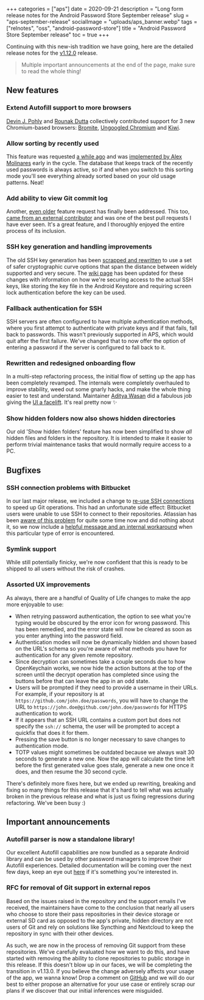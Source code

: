 +++
categories = ["aps"]
date = 2020-09-21
description = "Long form release notes for the Android Password Store September release"
slug = "aps-september-release"
socialImage = "uploads/aps_banner.webp"
tags = ["relnotes", "oss", "android-password-store"]
title = "Android Password Store September release"
toc = true
+++

Continuing with this new-ish tradition we have going, here are the detailed release notes for the [v1.12.0](https://github.com/Android-Password-Store/android-password-store/releases/tag/v1.12.0) release.

> Multiple important announcements at the end of the page, make sure to read the whole thing!

## New features

### Extend Autofill support to more browsers

[Devin J. Pohly](https://github.com/djpohly) and [Rounak Dutta](https://github.com/rounakdatta) collectively contributed support for 3 new Chromium-based browsers: [Bromite](https://www.bromite.org/), [Ungoogled Chromium](https://git.droidware.info/wchen342/ungoogled-chromium-android) and [Kiwi](https://kiwibrowser.com/).

### Allow sorting by recently used

This feature was requested [a while ago](https://msfjarvis.dev/aps/issue/535) and was [implemented by Alex Molinares](https://msfjarvis.dev/aps/pr/1031) early in the cycle. The database that keeps track of the recently used passwords is always active, so if and when you switch to this sorting mode you'll see everything already sorted based on your old usage patterns. Neat!

### Add ability to view Git commit log

Another, [even older](https://msfjarvis.dev/aps/issue/284) feature request has finally been addressed. This too, [came from an external contributor](https://msfjarvis.dev/aps/pr/1056) and was one of the best pull requests I have ever seen. It's a great feature, and I thoroughly enjoyed the entire process of its inclusion.

### SSH key generation and handling improvements

The old SSH key generation has been [scrapped and rewritten](https://msfjarvis.dev/aps/pr/1070) to use a set of safer cryptographic curve options that span the distance between widely supported and very secure. The [wiki page](https://github.com/android-password-store/Android-Password-Store/wiki/Generate-SSH-Key) has been updated for these changes with information on how we're securing access to the actual SSH keys, like storing the key file in the Android Keystore and requiring screen lock authentication before the key can be used.

### Fallback authentication for SSH

SSH servers are often configured to have multiple authentication methods, where you first attempt to authenticate with private keys and if that fails, fall back to passwords. This wasn't previously supported in APS, which would quit after the first failure. We've changed that to now offer the option of entering a password if the server is configured to fall back to it.

### Rewritten and redesigned onboarding flow

In a multi-step refactoring process, the initial flow of setting up the app has been completely revamped. The internals were completely overhauled to improve stability, weed out some gnarly hacks, and make the whole thing easier to test and understand. Maintainer [Aditya Wasan](https://github.com/Skrilltrax) did a fabulous job giving the [UI a facelift](https://msfjarvis.dev/aps/pr/1099). It's real pretty now ✨

### Show hidden folders now also shows hidden directories

Our old 'Show hidden folders' feature has now been simplified to show _all_ hidden files and folders in the repository. It is intended to make it easier to perform trivial maintenance tasks that would normally require access to a PC.

## Bugfixes

### SSH connection problems with Bitbucket

In our last major release, we included a change to [re-use SSH connections](https://msfjarvis.dev/aps/pr/1012) to speed up Git operations. This had an unfortunate side effect: Bitbucket users were unable to use SSH to connect to their repositories. Atlassian has been [aware of this problem](https://community.atlassian.com/t5/Bitbucket-questions/Can-t-repo-sync-anymore/qaq-p/354231) for quite some time now and did nothing about it, so we now include a [helpful message and an internal workaround](https://msfjarvis.dev/aps/pr/1093) when this particular type of error is encountered.

### Symlink support

While still potentially finicky, we're now confident that this is ready to be shipped to all users without the risk of crashes.

### Assorted UX improvements

As always, there are a handful of Quality of Life changes to make the app more enjoyable to use:

- When retrying password authentication, the option to see what you're typing would be obscured by the error icon for wrong password. This has been remedied, and the error state will now be cleared as soon as you enter anything into the password field.
- Authentication modes will now be dynamically hidden and shown based on the URL's schema so you're aware of what methods you have for authentication for any given remote repository.
- Since decryption can sometimes take a couple seconds due to how OpenKeychain works, we now hide the action buttons at the top of the screen until the decrypt operation has completed since using the buttons before that can leave the app in an odd state.
- Users will be prompted if they need to provide a username in their URLs. For example, if your repository is at `https://github.com/john.doe/passwords`, you will have to change the URL to `https://john.doe@github.com/john.doe/passwords` for HTTPS authentication to work.
- If it appears that an SSH URL contains a custom port but does not specify the `ssh://` schema, the user will be prompted to accept a quickfix that does it for them.
- Pressing the save button is no longer necessary to save changes to authentication mode.
- TOTP values might sometimes be outdated because we always wait 30 seconds to generate a new one. Now the app will calculate the time left before the first generated value goes stale, generate a new one once it does, and then resume the 30 second cycle.

There's definitely more fixes here, but we ended up rewriting, breaking and fixing so many things for this release that it's hard to tell what was actually broken in the previous release and what is just us fixing regressions during refactoring. We've been busy :)

## Important announcements

### Autofill parser is now a standalone library!

Our excellent Autofill capabilities are now bundled as a separate Android library and can be used by other password managers to improve their Autofill experiences. Detailed documentation will be coming over the next few days, keep an eye out [here](https://github.com/android-password-store/Android-Password-Store/tree/develop/autofill-parser) if it's something you're interested in.

### RFC for removal of Git support in external repos

Based on the issues raised in the repository and the support emails I've received, the maintainers have come to the conclusion that nearly all users who choose to store their pass repositories in their device storage or external SD card as opposed to the app's private, hidden directory are not users of Git and rely on solutions like Syncthing and Nextcloud to keep the repository in sync with their other devices.

As such, we are now in the process of removing Git support from these repositories. We've carefully evaluated how we want to do this, and have started with removing the ability to clone repositories to public storage in this release. If this doesn't blow up in our faces, we will be completing the transition in v1.13.0. If you believe the change adversely affects your usage of the app, we wanna know! Drop a comment on [GitHub](https://msfjarvis.dev/aps/issue/1118) and we will do our best to either propose an alternative for your use case or entirely scrap our plans if we discover that our initial inferences were misguided.
